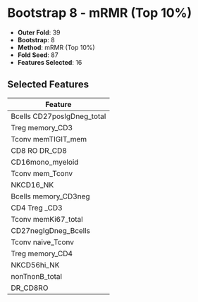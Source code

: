 # Bootstrap 8 - mRMR (Top 10%)

- **Outer Fold**: 39
- **Bootstrap**: 8
- **Method**: mRMR (Top 10%)
- **Fold Seed**: 87
- **Features Selected**: 16

## Selected Features

| Feature |
|---------|
| Bcells CD27posIgDneg_total |
| Treg memory_CD3 |
| Tconv memTIGIT_mem |
| CD8 RO DR_CD8 |
| CD16mono_myeloid |
| Tconv mem_Tconv |
| NKCD16_NK |
| Bcells memory_CD3neg |
| CD4 Treg _CD3 |
| Tconv memKi67_total |
| CD27negIgDneg_Bcells |
| Tconv naive_Tconv |
| Treg memory_CD4 |
| NKCD56hi_NK |
| nonTnonB_total |
| DR_CD8RO |
